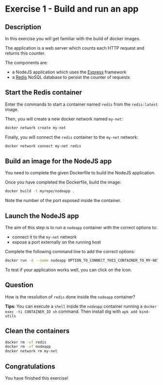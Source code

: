 # Exercise 1 - Build and run an app

<walkthrough-tutorial-duration duration="25.0"></walkthrough-tutorial-duration>

## Description

In this exercise you will get familiar with the build of docker images.

The application is a web server which counts each HTTP request and returns this counter.

The components are:

* a NodeJS application which uses the [Express](http://expressjs.com/) framework
* a [Redis](http://redis.io/) NoSQL database to persist the counter of requests

## Start the Redis container

Enter the commands to start a container named `redis` from the `redis:latest` image.

Then, you will create a new docker network named `my-net`:

```sh
docker network create my-net
```

Finally, you will connect the `redis` container to the `my-net` network:

```sh
docker network connect my-net redis
```

## Build an image for the NodeJS app

You need to complete the given <walkthrough-editor-open-file filePath="Dockerfile">Dockerfile</walkthrough-editor-open-file> to build the NodeJS application.

Once you have completed the Dockerfile, build the image:

```sh
docker build -t myrepo/nodeapp .
```

Note the number of the port exposed inside the container.

## Launch the NodeJS app

The aim of this step is to run a `nodeapp` container with the correct options to:

* connect it to the `my-net` network
* expose a port externally on the running host

Complete the following command line to add the correct options:

```sh
docker run -d --name nodeapp OPTION_TO_CONNECT_THIS_CONTAINER_TO_MY-NET OPTION_TO_EXPOSE_THE_PORT myrepo/nodeapp
```

To test if your application works well, you can click on the <walkthrough-web-preview-icon></walkthrough-web-preview-icon> icon.

## Question

How is the resolution of `redis` done inside the `nodeapp` container?

**Tips**: You can execute a `shell` inside the `nodeapp` container running a `docker exec -ti CONTAINER_ID sh` command. Then install dig with `apk add bind-utils`

## Clean the containers

```sh
docker rm -vf redis
docker rm -vf nodeapp
docker network rm my-net
```

## Congratulations

You have finished this exercise!

<walkthrough-conclusion-trophy></walkthrough-conclusion-trophy>
